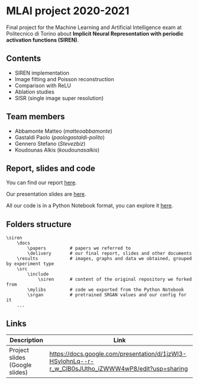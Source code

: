 # MLAI project 2020-2021

Final project for the Machine Learning and Artificial Intelligence exam at Politecnico di Torino about **Implicit Neural Representation with periodic activation functions (SIREN)**.

## Contents
- SIREN implementation
- Image fitting and Poisson reconstruction
- Comparison with ReLU
- Ablation studies
- SISR (single image super resolution)

## Team members

- Abbamonte Matteo (_matteoabbamonte_)
- Gastaldi Paolo (_paologastaldi-polito_)
- Gennero Stefano (_Stevezbiz_)
- Koudounas Alkis (_koudounasalkis_)

## Report, slides and code 

You can find our report [here](https://github.com/paologastaldi-polito/siren/blob/master/docs/delivery/s277483_s277393_s270227_s278266_report_project1.pdf).

Our presentation slides are [here](https://github.com/paologastaldi-polito/siren/blob/master/docs/delivery/s277483_s277393_s270227_s278266_slides_project1.pdf).

All our code is in a Python Notebook format, you can explore it [here](https://github.com/paologastaldi-polito/siren/blob/master/src/explore_code.ipynb).

## Folders structure
```
\siren
    \docs
        \papers         # papers we referred to  
        \delivery       # our final report, slides and other documents
    \results            # images, graphs and data we obtained, grouped by experiment type
    \src
        \include
            \siren      # content of the original repository we forked from
        \mylibs         # code we exported from the Python Notebook
        \srgan          # pretrained SRGAN values and our config for it
    ...
```

## Links

| Description | Link |
| ----------- | ---- |
| Project slides (Google slides) | https://docs.google.com/presentation/d/1jzWI3-HSyIohnLq--r-r_w_ClB0sJUtho_iZWWW4wP8/edit?usp=sharing |
